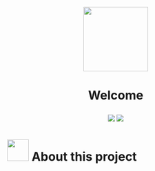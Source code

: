 <p align="center">
  <img src="https://user-images.githubusercontent.com/59677362/129642426-df01c4ae-757a-4793-9759-2e549d4fd115.gif" width=150 />
</p>

# <p align="center">Welcome</p>  

<p align="center">
  <img src="https://user-images.githubusercontent.com/59677362/129642227-108a3c81-2ab4-4a76-a4c1-0f4cc95cfe05.png" />
  <img src="https://user-images.githubusercontent.com/59677362/129633733-03118fbb-8149-486b-ac64-841d041e8f4b.png" />
</p>


# <img src="https://user-images.githubusercontent.com/59677362/129642817-154d00c5-add6-4062-be37-bcff45c0a803.jpg" width=50 /> About this project
